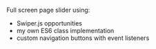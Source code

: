 Full screen page slider using:
- Swiper.js opportunities
- my own ES6 class implementation
- custom navigation buttons with event listeners
